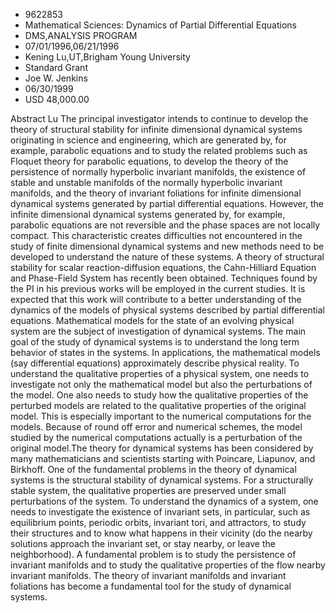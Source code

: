 
* 9622853
* Mathematical Sciences: Dynamics of Partial Differential Equations
* DMS,ANALYSIS PROGRAM
* 07/01/1996,06/21/1996
* Kening Lu,UT,Brigham Young University
* Standard Grant
* Joe W. Jenkins
* 06/30/1999
* USD 48,000.00

Abstract Lu The principal investigator intends to continue to develop the theory
of structural stability for infinite dimensional dynamical systems originating
in science and engineering, which are generated by, for example, parabolic
equations and to study the related problems such as Floquet theory for parabolic
equations, to develop the theory of the persistence of normally hyperbolic
invariant manifolds, the existence of stable and unstable manifolds of the
normally hyperbolic invariant manifolds, and the theory of invariant foliations
for infinite dimensional dynamical systems generated by partial differential
equations. However, the infinite dimensional dynamical systems generated by, for
example, parabolic equations are not reversible and the phase spaces are not
locally compact. This characteristic creates difficulties not encountered in the
study of finite dimensional dynamical systems and new methods need to be
developed to understand the nature of these systems. A theory of structural
stability for scalar reaction-diffusion equations, the Cahn-Hilliard Equation
and Phase-Field System has recently been obtained. Techniques found by the PI in
his previous works will be employed in the current studies. It is expected that
this work will contribute to a better understanding of the dynamics of the
models of physical systems described by partial differential equations.
Mathematical models for the state of an evolving physical system are the subject
of investigation of dynamical systems. The main goal of the study of dynamical
systems is to understand the long term behavior of states in the systems. In
applications, the mathematical models (say differential equations) approximately
describe physical reality. To understand the qualitative properties of a
physical system, one needs to investigate not only the mathematical model but
also the perturbations of the model. One also needs to study how the qualitative
properties of the perturbed models are related to the qualitative properties of
the original model. This is especially important to the numerical computations
for the models. Because of round off error and numerical schemes, the model
studied by the numerical computations actually is a perturbation of the original
model.The theory for dynamical systems has been considered by many
mathematicians and scientists starting with Poincare, Liapunov, and Birkhoff.
One of the fundamental problems in the theory of dynamical systems is the
structural stability of dynamical systems. For a structurally stable system, the
qualitative properties are preserved under small perturbations of the system. To
understand the dynamics of a system, one needs to investigate the existence of
invariant sets, in particular, such as equilibrium points, periodic orbits,
invariant tori, and attractors, to study their structures and to know what
happens in their vicinity (do the nearby solutions approach the invariant set,
or stay nearby, or leave the neighborhood). A fundamental problem is to study
the persistence of invariant manifolds and to study the qualitative properties
of the flow nearby invariant manifolds. The theory of invariant manifolds and
invariant foliations has become a fundamental tool for the study of dynamical
systems.
